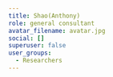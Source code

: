 ```yaml
---
title: Shao(Anthony)
role: general consultant
avatar_filename: avatar.jpg
social: []
superuser: false
user_groups:
  - Researchers
---
```

